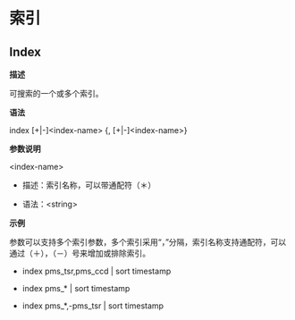 # 索引

## Index

**描述**

可搜索的一个或多个索引。

**语法**

index [+|-]&lt;index-name&gt; {, [+|-]&lt;index-name&gt;}

**参数说明**

&lt;index-name&gt;

   * 描述：索引名称，可以带通配符（＊） 

   * 语法：&lt;string&gt;

**示例**

参数可以支持多个索引参数，多个索引采用“，”分隔，索引名称支持通配符，可以通过（＋），（－）号来增加或排除索引。

   * index pms_tsr,pms_ccd | sort timestamp

   * index pms_* | sort timestamp

   * index pms_*,-pms_tsr | sort timestamp

